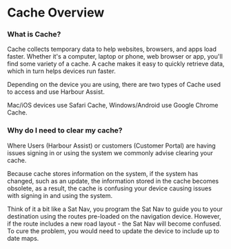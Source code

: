 # Cache Overview

### What is Cache?

Cache collects temporary data to help websites, browsers, and apps load faster. Whether it's a computer, laptop or phone, web browser or app, you'll find some variety of a cache. A cache makes it easy to quickly retrieve data, which in turn helps devices run faster.

Depending on the device you are using, there are two types of Cache used to access and use Harbour Assist. 

Mac/iOS devices use Safari Cache, Windows/Android use Google Chrome Cache.

### Why do I need to clear my cache?

Where Users (Harbour Assist) or customers (Customer Portal) are having issues signing in or using the system we commonly advise clearing your cache.

Because cache stores information on the system, if the system has changed, such as an update, the information stored in the cache becomes obsolete, as a result, the cache is confusing your device causing issues with signing in and  using the system.

Think of it a bit like a Sat Nav, you program the Sat Nav to guide you to your destination using the routes pre-loaded on the navigation device. However, if the route includes a new road layout - the Sat Nav will become confused. To cure the problem, you would need to update the device to include up to date maps.

